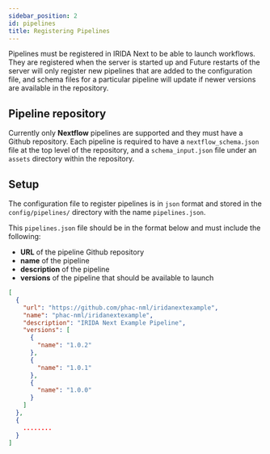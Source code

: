 ```yaml
---
sidebar_position: 2
id: pipelines
title: Registering Pipelines
---
```


Pipelines must be registered in IRIDA Next to be able to launch workflows. They are registered when the server is started up and Future restarts of the server will only register new pipelines that are added to the configuration file, and schema files for a particular pipeline will update if newer versions are available in the repository.

## Pipeline repository

Currently only **Nextflow** pipelines are supported and they must have a Github repository. Each pipeline is required to have a `nextflow_schema.json` file at the top level of the repository, and a `schema_input.json` file under an `assets` directory within the repository.

## Setup

The configuration file to register pipelines is in `json` format and stored in the `config/pipelines/` directory with the name `pipelines.json`.

This `pipelines.json` file should be in the format below and must include the following:

- **URL** of the pipeline Github repository
- **name** of the pipeline
- **description** of the pipeline
- **versions** of the pipeline that should be available to launch

```json
[
  {
    "url": "https://github.com/phac-nml/iridanextexample",
    "name": "phac-nml/iridanextexample",
    "description": "IRIDA Next Example Pipeline",
    "versions": [
      {
        "name": "1.0.2"
      },
      {
        "name": "1.0.1"
      },
      {
        "name": "1.0.0"
      }
    ]
  },
  {
    ........
  }
]
```

